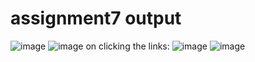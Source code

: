 # assignment7 output
![image](https://user-images.githubusercontent.com/104209441/169050556-68749089-1141-45f8-9699-b48bf277eb5e.png)
![image](https://user-images.githubusercontent.com/104209441/169050693-1f8c9519-d5bc-4f38-b0fc-2b42ed3f9aa2.png)
on clicking the links:
![image](https://user-images.githubusercontent.com/104209441/169050950-003bd4f2-394a-4750-a793-7a1760a316a5.png)
![image](https://user-images.githubusercontent.com/104209441/169051041-f8e0ee44-feaa-4727-b8d3-fd421f050485.png)
